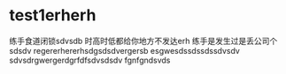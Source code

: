 # test1erherh
练手食道闭锁sdvsdb
时高时低都给你地方不发达erh
练手是发生过是丢公司个sdsdv
regererhererhsdgsdsdvergersb
esgwesdssdssdssdvsdv
sdvsdrgwergerdgrfdfsdvsdsdv
fgnfgndsvds
